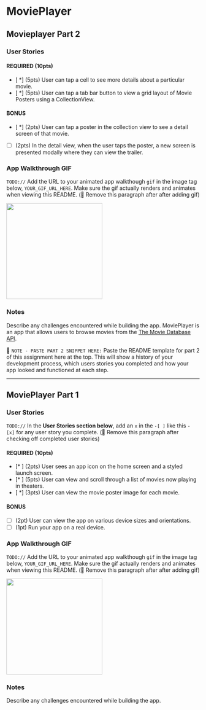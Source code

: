 # MoviePlayer

## Movieplayer Part 2

### User Stories

#### REQUIRED (10pts)
- [ *] (5pts) User can tap a cell to see more details about a particular movie.
- [ *] (5pts) User can tap a tab bar button to view a grid layout of Movie Posters using a CollectionView.

#### BONUS
- [ *] (2pts) User can tap a poster in the collection view to see a detail screen of that movie.
- [ ] (2pts) In the detail view, when the user taps the poster, a new screen is presented modally where they can view the trailer.

### App Walkthrough GIF
`TODO://` Add the URL to your animated app walkthough `gif` in the image tag below, `YOUR_GIF_URL_HERE`. Make sure the gif actually renders and animates when viewing this README. (🚫 Remove this paragraph after after adding gif)

<img src="http://g.recordit.co/Zr83vM9DmV.gif" width=250><br>

### Notes
Describe any challenges encountered while building the app.
MoviePlayer is an app that allows users to browse movies from the [The Movie Database API](http://docs.themoviedb.apiary.io/#).

📝 `NOTE - PASTE PART 2 SNIPPET HERE:` Paste the README template for part 2 of this assignment here at the top. This will show a history of your development process, which users stories you completed and how your app looked and functioned at each step.

---

## MoviePlayer  Part 1

### User Stories
`TODO://` In the **User Stories section below**, add an `x` in the `-[ ]` like this `- [x]` for any user story you complete. (🚫 Remove this paragraph after checking off completed user stories)

#### REQUIRED (10pts)
- [* ] (2pts) User sees an app icon on the home screen and a styled launch screen.
- [* ] (5pts) User can view and scroll through a list of movies now playing in theaters.
- [ *] (3pts) User can view the movie poster image for each movie.

#### BONUS
- [ ] (2pt) User can view the app on various device sizes and orientations.
- [ ] (1pt) Run your app on a real device.

### App Walkthrough GIF
`TODO://` Add the URL to your animated app walkthough `gif` in the image tag below, `YOUR_GIF_URL_HERE`. Make sure the gif actually renders and animates when viewing this README. (🚫 Remove this paragraph after after adding gif)

<img src="http://g.recordit.co/dhA5ZlBXgE.gif" width=250><br>

### Notes
Describe any challenges encountered while building the app.
